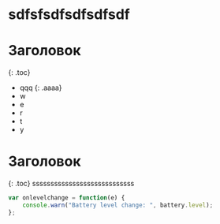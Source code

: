 ---
---
# sdfsfsdfsdfsdfsdf
# Заголовок
{: .toc}

* qqq
{: .aaaa}
* w
* e
* r
* t
* y

# Заголовок
{: .toc}
ssssssssssssssssssssssssssss


~~~ js
var onlevelchange = function(e) {
    console.warn("Battery level change: ", battery.level);
};
~~~
